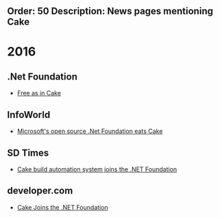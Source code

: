 Order: 50
Description: News pages mentioning Cake
---

# 2016

## .Net Foundation

* [Free as in Cake](https://www.dotnetfoundation.org/blog/cake-welcome)

## InfoWorld

* [Microsoft's open source .Net Foundation eats Cake](http://www.infoworld.com/article/3082154/open-source-tools/microsofts-open-source-net-foundation-eats-cake.html)

## SD Times

* [Cake build automation system joins the .NET Foundation](http://sdtimes.com/cake-build-automation-system-joins-net-foundation/)

## developer.com

* [Cake Joins the .NET Foundation](http://www.developer.com/daily_news/cake-joins-the-.net-foundation.html)